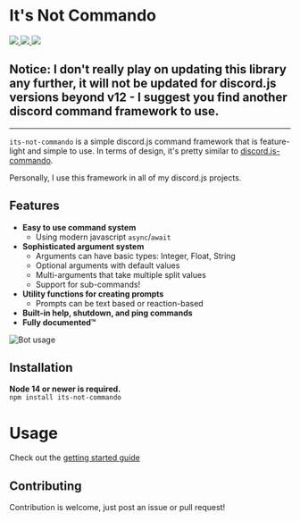 # It's Not Commando

<p align="left">
  <a href="https://www.npmjs.com/package/its-not-commando" alt="Version">
    <img src="https://img.shields.io/npm/v/its-not-commando" />
  </a>
  <a href="https://www.npmjs.com/package/its-not-commando" alt="Version">
    <img src="https://img.shields.io/npm/dy/its-not-commando" />
  </a>
  <a href="https://github.com/thesilican/its-not-commando" alt="Version">
    <img src="https://img.shields.io/requires/github/thesilican/its-not-commando" />
  </a>
</p>

## **Notice:** I don't really play on updating this library any further, it will not be updated for discord.js versions beyond v12 - I suggest you find another discord command framework to use.

<hr/>

`its-not-commando` is a simple discord.js command framework that is feature-light and
simple to use. In terms of design, it's pretty similar to [discord.js-commando][commando].

Personally, I use this framework in all of my discord.js projects.

## Features

- **Easy to use command system**
  - Using modern javascript `async`/`await`
- **Sophisticated argument system**
  - Arguments can have basic types: Integer, Float, String
  - Optional arguments with default values
  - Multi-arguments that take multiple split values
  - Support for sub-commands!
- **Utility functions for creating prompts**
  - Prompts can be text based or reaction-based
- **Built-in help, shutdown, and ping commands**
- **Fully documented™**

![Bot usage](./docs/img1.png)

## Installation

**Node 14 or newer is required.**  
`npm install its-not-commando`

# Usage

Check out the [getting started guide][gettingstarted]

## Contributing

Contribution is welcome, just post an issue or pull request!

[commando]: https://github.com/discordjs/Commando
[discordjs]: https://github.com/discordjs/discord.js
[gettingstarted]: https://github.com/thesilican/its-not-commando/blob/master/docs/GettingStarted.md
